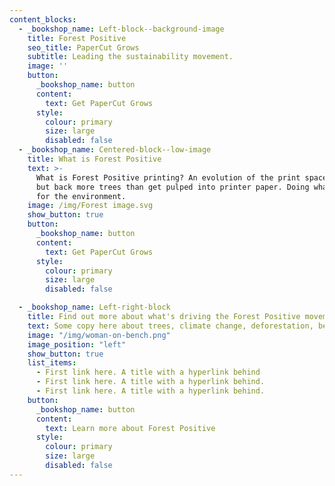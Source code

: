 ```yaml
---
content_blocks:
  - _bookshop_name: Left-block--background-image
    title: Forest Positive
    seo_title: PaperCut Grows
    subtitle: Leading the sustainability movement.
    image: ''
    button:
      _bookshop_name: button
      content:
        text: Get PaperCut Grows
      style:
        colour: primary
        size: large
        disabled: false
  - _bookshop_name: Centered-block--low-image
    title: What is Forest Positive
    text: >-
      What is Forest Positive printing? An evolution of the print space, putting
      but back more trees than get pulped into printer paper. Doing what’s right
      for the environment.
    image: /img/Forest image.svg
    show_button: true
    button:
      _bookshop_name: button
      content:
        text: Get PaperCut Grows
      style:
        colour: primary
        size: large
        disabled: false

  - _bookshop_name: Left-right-block
    title: Find out more about what's driving the Forest Positive movement
    text: Some copy here about trees, climate change, deforestation, benefits of planting and/or similar. It shouldn’t be too long, as we expect this section to not be more than this amount of lines. But there’s room for a bit more. Maybe another line.
    image: "/img/woman-on-bench.png"
    image_position: "left"
    show_button: true
    list_items: 
      - First link here. A title with a hyperlink behind
      - First link here. A title with a hyperlink behind.
      - First link here. A title with a hyperlink behind.
    button:
      _bookshop_name: button
      content:
        text: Learn more about Forest Positive
      style:
        colour: primary
        size: large
        disabled: false
---
```

